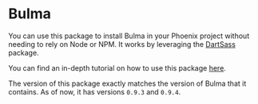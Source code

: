 # Bulma

You can use this package to install Bulma in your Phoenix project without needing to rely on Node or NPM.
It works by leveraging the [DartSass](https://github.com/cargosense/dart_sass) package.

You can find an in-depth tutorial on how to use this package [here](https://kevinlang.me/posts/bulma-phoenix-1-6).

The version of this package exactly matches the version of Bulma that it contains. As of now, it has versions `0.9.3` and `0.9.4`.
